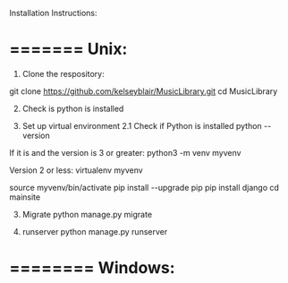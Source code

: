 Installation Instructions:

=======
Unix:
=======

1. Clone the respository: 

git clone https://github.com/kelseyblair/MusicLibrary.git
cd MusicLibrary

2. Check is python is installed

2. Set up virtual environment
2.1 Check if Python is installed
python --version

If it is and the version is 3 or greater:
python3 -m venv myvenv

Version 2 or less:
virtualenv myvenv

source myvenv/bin/activate
pip install --upgrade pip
pip install django
cd mainsite

3. Migrate
python manage.py migrate

4. runserver
python manage.py runserver

========
Windows:
========

